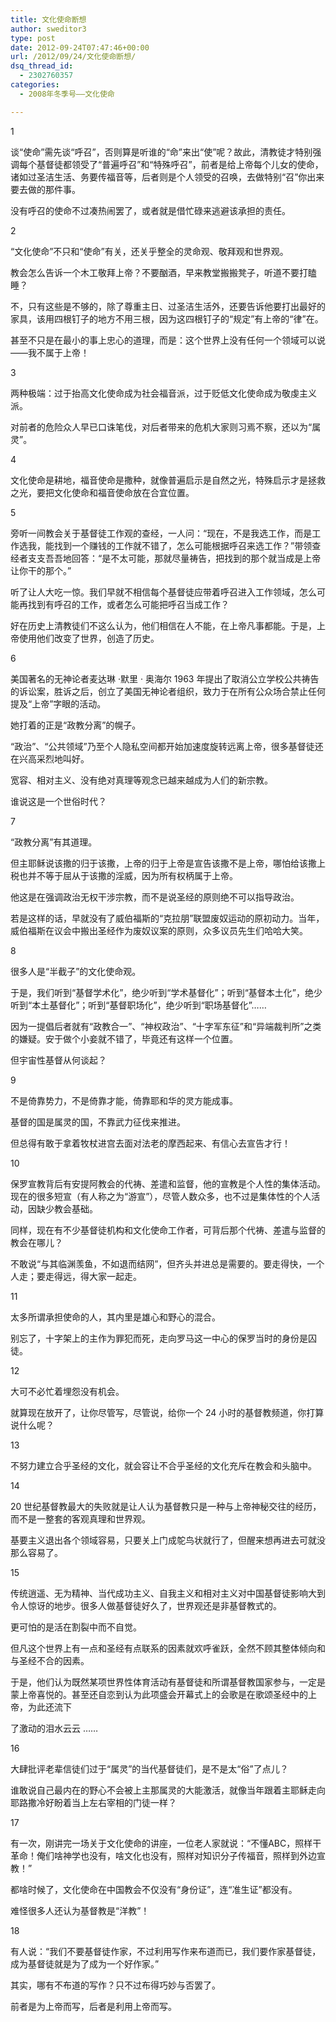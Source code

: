 ```yaml
---
title: 文化使命断想
author: sweditor3
type: post
date: 2012-09-24T07:47:46+00:00
url: /2012/09/24/文化使命断想/
dsq_thread_id:
  - 2302760357
categories:
  - 2008年冬季号——文化使命

---
```

1

谈“使命”需先谈“呼召”，否则算是听谁的“命”来出“使”呢？故此，清教徒才特别强调每个基督徒都领受了“普遍呼召”和“特殊呼召”，前者是给上帝每个儿女的使命，诸如过圣洁生活、务要传福音等，后者则是个人领受的召唤，去做特别“召”你出来要去做的那件事。

没有呼召的使命不过凑热闹罢了，或者就是借忙碌来逃避该承担的责任。

2

“文化使命”不只和“使命”有关，还关乎整全的灵命观、敬拜观和世界观。

教会怎么告诉一个木工敬拜上帝？不要酗酒，早来教堂搬搬凳子，听道不要打瞌睡？

不，只有这些是不够的，除了尊重主日、过圣洁生活外，还要告诉他要打出最好的家具，该用四根钉子的地方不用三根，因为这四根钉子的“规定”有上帝的“律”在。

甚至不只是在最小的事上忠心的道理，而是：这个世界上没有任何一个领域可以说——我不属于上帝！

3

两种极端：过于抬高文化使命成为社会福音派，过于贬低文化使命成为敬虔主义派。

对前者的危险众人早已口诛笔伐，对后者带来的危机大家则习焉不察，还以为“属灵”。

4

文化使命是耕地，福音使命是撒种，就像普遍启示是自然之光，特殊启示才是拯救之光，要把文化使命和福音使命放在合宜位置。

5

旁听一间教会关于基督徒工作观的查经，一人问：“现在，不是我选工作，而是工作选我，能找到一个赚钱的工作就不错了，怎么可能根据呼召来选工作？”带领查经者支支吾吾地回答：“是不太可能，那就尽量祷告，把找到的那个就当成是上帝让你干的那个。”

听了让人大吃一惊。我们早就不相信每个基督徒应带着呼召进入工作领域，怎么可能再找到有呼召的工作，或者怎么可能把呼召当成工作？

好在历史上清教徒们不这么认为，他们相信在人不能，在上帝凡事都能。于是，上帝使用他们改变了世界，创造了历史。

6

美国著名的无神论者麦达琳 ·默里 · 奥海尔 1963 年提出了取消公立学校公共祷告的诉讼案，胜诉之后，创立了美国无神论者组织，致力于在所有公众场合禁止任何提及“上帝”字眼的活动。

她打着的正是“政教分离”的幌子。

“政治”、“公共领域”乃至个人隐私空间都开始加速度旋转远离上帝，很多基督徒还在兴高采烈地叫好。

宽容、相对主义、没有绝对真理等观念已越来越成为人们的新宗教。

谁说这是一个世俗时代？

7

“政教分离”有其道理。

但主耶稣说该撒的归于该撒，上帝的归于上帝是宣告该撒不是上帝，哪怕给该撒上税也并不等于屈从于该撒的淫威，因为所有权柄属于上帝。

他这是在强调政治无权干涉宗教，而不是说圣经的原则绝不可以指导政治。

若是这样的话，早就没有了威伯福斯的“克拉朋”联盟废奴运动的原初动力。当年，威伯福斯在议会中搬出圣经作为废奴议案的原则，众多议员先生们哈哈大笑。

8

很多人是“半截子”的文化使命观。

于是，我们听到“基督学术化”，绝少听到“学术基督化”；听到“基督本土化”，绝少听到“本土基督化”；听到“基督职场化”，绝少听到“职场基督化”……

因为一提倡后者就有“政教合一”、“神权政治”、“十字军东征”和“异端裁判所”之类的嫌疑。安于做个小妾就不错了，毕竟还有这样一个位置。

但宇宙性基督从何谈起？

9

不是倚靠势力，不是倚靠才能，倚靠耶和华的灵方能成事。

基督的国是属灵的国，不靠武力征伐来推进。

但总得有敢于拿着牧杖进宫去面对法老的摩西起来、有信心去宣告才行！

10

保罗宣教背后有安提阿教会的代祷、差遣和监督，他的宣教是个人性的集体活动。现在的很多短宣（有人称之为“游宣”），尽管人数众多，也不过是集体性的个人活动，因缺少教会基础。

同样，现在有不少基督徒机构和文化使命工作者，可背后那个代祷、差遣与监督的教会在哪儿？

不敢说“与其临渊羡鱼，不如退而结网”，但齐头并进总是需要的。要走得快，一个人走；要走得远，得大家一起走。

11

太多所谓承担使命的人，其内里是雄心和野心的混合。

别忘了，十字架上的主作为罪犯而死，走向罗马这一中心的保罗当时的身份是囚徒。

12

大可不必忙着埋怨没有机会。

就算现在放开了，让你尽管写，尽管说，给你一个 24 小时的基督教频道，你打算说什么呢？

13

不努力建立合乎圣经的文化，就会容让不合乎圣经的文化充斥在教会和头脑中。

14

20 世纪基督教最大的失败就是让人认为基督教只是一种与上帝神秘交往的经历，而不是一整套的客观真理和世界观。

基要主义退出各个领域容易，只要关上门成鸵鸟状就行了，但醒来想再进去可就没那么容易了。

15

传统逍遥、无为精神、当代成功主义、自我主义和相对主义对中国基督徒影响大到令人惊讶的地步。很多人做基督徒好久了，世界观还是非基督教式的。

更可怕的是活在割裂中而不自觉。

但凡这个世界上有一点和圣经有点联系的因素就欢呼雀跃，全然不顾其整体倾向和与圣经不合的因素。

于是，他们认为既然某项世界性体育活动有基督徒和所谓基督教国家参与，一定是蒙上帝喜悦的。甚至还自恋到认为此项盛会开幕式上的会歌是在歌颂圣经中的上帝，为此还流下

了激动的泪水云云 ……

16

大肆批评老辈信徒们过于“属灵”的当代基督徒们，是不是太“俗”了点儿？

谁敢说自己最内在的野心不会被上主那属灵的大能激活，就像当年跟着主耶稣走向耶路撒冷好盼着当上左右宰相的门徒一样？

17

有一次，刚讲完一场关于文化使命的讲座，一位老人家就说：“不懂ABC，照样干革命！俺们啥神学也没有，啥文化也没有，照样对知识分子传福音，照样到外边宣教！”

都啥时候了，文化使命在中国教会不仅没有“身份证”，连“准生证”都没有。

难怪很多人还认为基督教是“洋教”！

18

有人说：“我们不要基督徒作家，不过利用写作来布道而已，我们要作家基督徒，成为基督徒就是为了成为一个好作家。”

其实，哪有不布道的写作？只不过布得巧妙与否罢了。

前者是为上帝而写，后者是利用上帝而写。